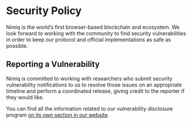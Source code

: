 # Security Policy

Nimiq is the world’s first browser-based blockchain and ecosystem. We look forward to working with the community to find security vulnerabilities in order to keep our protocol and official implementations as safe as possible.

## Reporting a Vulnerability

Nimiq is committed to working with researchers who submit security vulnerability notifications to us to resolve those issues on an appropriate timeline and perform a coordinated release, giving credit to the reporter if they would like.

You can find all the information related to our vulnerability disclosure program [on its own section in our website](https://nimiq.com/bug-bounty).
